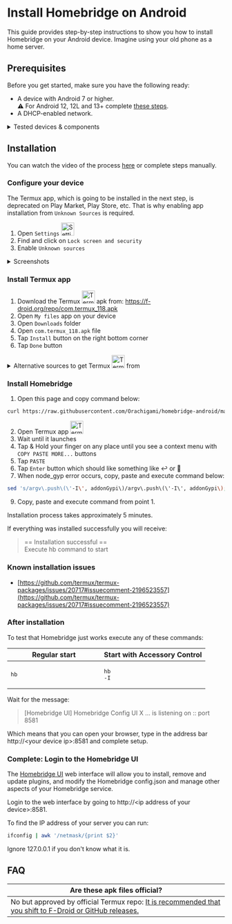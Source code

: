# Install Homebridge on Android

This guide provides step-by-step instructions to show you how to install Homebridge on
your Android device. Imagine using your old phone as a home server.

## Prerequisites

Before you get started, make sure you have the following ready:

* A device with Android 7 or higher.<br>:warning: For Android 12, 12L and 13+ complete [these steps](https://github.com/termux/termux-app/issues/2366#issuecomment-1237468220).
* A DHCP-enabled network.

<details>
<summary>Tested devices & components</summary>

| Device | Android |
| --- | --- |
| Samsung Galaxy J7 (j7y17lte) | 7 |
<!--
| Samsung Galaxy A03 Core (a3core) | 11 |
-->

| Component | Version |
| --- | --- |
| termux | 0.118.0 |
| openssl | 1.1.1u |
| Python | 3.11.4 |
| node | v18.16.0 |
| npm | 9.5.1 |
| homebridge | @1.6.1 |
| homebridge-config-ui-x | @4.50.4 |

</details>

## Installation

You can watch the video of the process [here](https://www.youtube.com/watch?v=Sc3o7uwlLHg) or complete steps manually.

### Configure your device

The Termux app, which is going to be installed in the next step, is deprecated on Play Market, Play Store, etc. That is why enabling app installation from `Unknown Sources` is required.

1. Open `Settings` <picture><img src="/assets/settings-icon.png" alt="Settings icon" width="30px"></picture>
2. Find and click on `Lock screen and security`
3. Enable `Unknown sources`

<details>
  <summary>Screenshots</summary>

| Settings | Lock screen and security |
| --- | --- |
| <picture>![Settings](/assets/settings-screenshot.png)</picture> | <picture>![Security](/assets/security-screenshot.png)</picture> |

</details>

### Install Termux app

1. Download the Termux <picture><img src="/assets/termux-icon.png" alt="Termux icon" width="30px"></picture> apk from: https://f-droid.org/repo/com.termux_118.apk
2. Open `My files` app on your device
3. Open `Downloads` folder
4. Open `com.termux_118.apk` file
5. Tap `Install` button on the right bottom corner
6. Tap `Done` button

<details>
  <summary>Alternative sources to get Termux <picture><img src="/assets/termux-icon.png" alt="Termux icon" width="30px"></picture> from</summary>

* https://f-droid.org/en/packages/com.termux/
* https://github.com/AndronixApp/termux-releases
* [Deprecated](https://github.com/termux/termux-app/blob/master/README.md#google-play-store-deprecated): ~~Play Market~~

</details>

### Install Homebridge

1. Open this page and copy command below:
```bash
curl https://raw.githubusercontent.com/Orachigami/homebridge-android/main/setup.sh | bash
```
2. Open Termux app <picture><img src="/assets/termux-icon.png" alt="Termux icon" width="30px"></picture>
3. Wait until it launches
4. Tap & Hold your finger on any place until you see a context menu with `COPY PASTE MORE...` buttons
5. Tap `PASTE`
6. Tap `Enter` button which should like something like :leftwards_arrow_with_hook: or 🔎
7. When node_gyp error occurs, copy, paste and execute command below:
```bash
sed 's/argv\.push\(\'-I\', addonGypi\)/argv\.push\(\'-I\', addonGypi\); argv\.push\(\'-Dandroid_ndk_path=""\'\)/g' [FILE_PATH]
```
9. Copy, paste and execute command from point 1.

Installation process takes approximately 5 minutes.

If everything was installed successfully you will receive:

> == Installation successful ==<br>Execute hb command to start

### Known installation issues

- [https://github.com/termux/termux-packages/issues/20717#issuecomment-2196523557](https://github.com/termux/termux-packages/issues/20717#issuecomment-2196523557)

### After installation

To test that Homebridge just works execute any of these commands:

| Regular start | Start with Accessory Control |
| --- | --- |
| <picture><img src="data://" width="200px" height="1px"></picture><br><pre lang="bash">hb</pre> | <picture><img src="data://" width="200px" height="1px"></picture><br><pre lang="bash">hb -I</pre> |

Wait for the message:

> [Homebridge UI] Homebridge Config UI X ... is listening on :: port 8581

Which means that you can open your browser, type in the address bar http\://\<your device ip>:8581 and complete setup.

### Complete: Login to the Homebridge UI

The [Homebridge UI](https://github.com/oznu/homebridge-config-ui-x) web interface will allow you to install, remove and update plugins, and modify the Homebridge config.json and manage other aspects of your Homebridge service.

Login to the web interface by going to http\://\<ip address of your device>:8581.

To find the IP address of your server you can run:

```bash
ifconfig | awk '/netmask/{print $2}'
```

Ignore 127.0.0.1 if you don't know what it is.

## FAQ

| Are these apk files official? |
| --- |
| No but approved by official Termux repo: [It is recommended that you shift to F-Droid or GitHub releases.](https://github.com/termux/termux-app/blob/master/README.md#Installation:~:text=It%20is%20recommended%20that%20you%20shift%20to%20F%2DDroid%20or%20GitHub%20releases.) |
